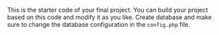This is the starter code of your final project.
You can build your project based on this code and modify it as you like.
Create database and make sure to change the database configuration in the `config.php` file.